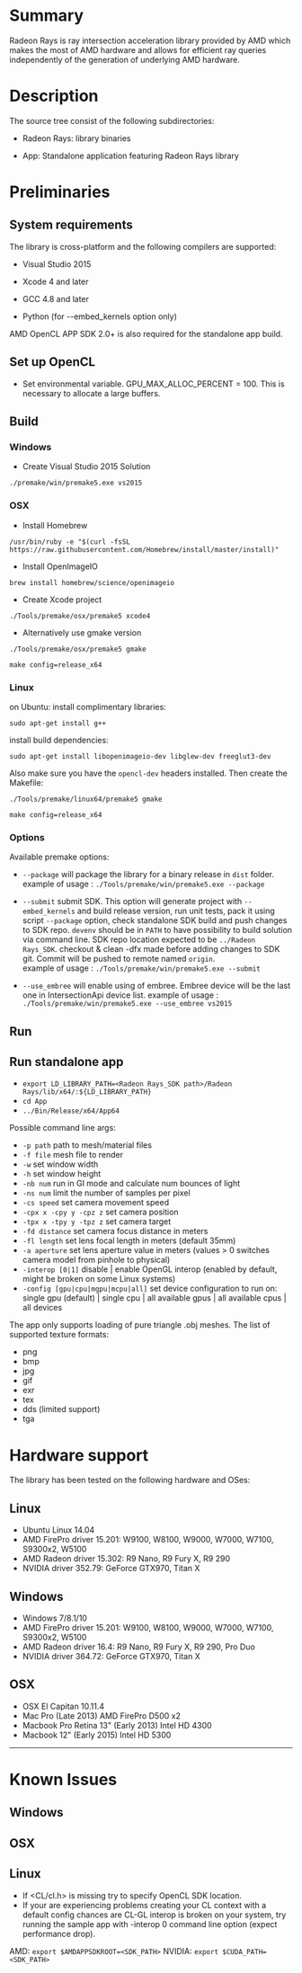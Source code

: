 # Summary
Radeon Rays is ray intersection acceleration library provided by AMD which makes the most of AMD hardware and allows for efficient ray queries independently of the generation of underlying AMD hardware.

# Description
The source tree consist of the following subdirectories:

 - Radeon Rays: library binaries

- App: Standalone application featuring Radeon Rays library

# Preliminaries
## System requirements
The library is cross-platform and the following compilers are supported:

- Visual Studio 2015

- Xcode 4 and later

- GCC 4.8 and later

- Python (for --embed_kernels option only)

AMD OpenCL APP SDK 2.0+ is also required for the standalone app build.  

## Set up OpenCL
- Set environmental variable.  GPU_MAX_ALLOC_PERCENT = 100. This is necessary to allocate a large buffers.

## Build                                                                                       

### Windows
- Create Visual Studio 2015 Solution

`./premake/win/premake5.exe vs2015`

### OSX
- Install Homebrew

`/usr/bin/ruby -e "$(curl -fsSL https://raw.githubusercontent.com/Homebrew/install/master/install)"`

- Install OpenImageIO

`brew install homebrew/science/openimageio`

- Create Xcode project

`./Tools/premake/osx/premake5 xcode4`

- Alternatively use gmake version

`./Tools/premake/osx/premake5 gmake`

`make config=release_x64`

### Linux
on Ubuntu:
install complimentary libraries:

`sudo apt-get install g++`

install build dependencies:

`sudo apt-get install libopenimageio-dev libglew-dev freeglut3-dev`

Also make sure you have the `opencl-dev` headers installed. Then create the Makefile:

`./Tools/premake/linux64/premake5 gmake`

`make config=release_x64`

### Options
Available premake options:
 - `--package` will package the library for a binary release in `dist` folder.  
 example of usage :
 `./Tools/premake/win/premake5.exe --package`

- `--submit` submit SDK. This option will generate project with `--embed_kernels` and build release version, run unit tests, pack it using script `--package` option, check standalone SDK build and push changes to SDK repo.
`devenv` should be in `PATH` to have possibility to build solution via command line.
SDK repo location expected to be `../Radeon Rays_SDK`. checkout & clean -dfx made before adding changes to SDK git. Commit will be pushed to remote named `origin`.  
example of usage :
`./Tools/premake/win/premake5.exe --submit`

- `--use_embree` will enable using of embree. Embree device will be the last one in IntersectionApi device list.
 example of usage :
 `./Tools/premake/win/premake5.exe --use_embree vs2015`

## Run

## Run standalone app
 - `export LD_LIBRARY_PATH=<Radeon Rays_SDK path>/Radeon Rays/lib/x64/:${LD_LIBRARY_PATH}`
 - `cd App`
 - `../Bin/Release/x64/App64`

Possible command line args:

- `-p path` path to mesh/material files
- `-f file` mesh file to render
- `-w` set window width
- `-h` set window height
- `-nb num` run in GI mode and calculate num bounces of light
- `-ns num` limit the number of samples per pixel
- `-cs speed` set camera movement speed
- `-cpx x -cpy y -cpz z` set camera position
- `-tpx x -tpy y -tpz z` set camera target
- `-fd distance` set camera focus distance in meters
- `-fl length` set lens focal length in meters (default 35mm)
- `-a aperture` set lens aperture value in meters (values > 0 switches camera model from pinhole to physical)
- `-interop [0|1]` disable | enable OpenGL interop (enabled by default, might be broken on some Linux systems)
- `-config [gpu|cpu|mgpu|mcpu|all]` set device configuration to run on: single gpu (default) | single cpu | all available gpus | all available cpus | all devices

The app only supports loading of pure triangle .obj meshes. The list of supported texture formats:

- png
- bmp
- jpg
- gif
- exr
- tex
- dds (limited support)
- tga


# Hardware  support

The library has been tested on the following hardware and OSes:

## Linux
 - Ubuntu Linux 14.04
 - AMD FirePro driver 15.201: W9100, W8100, W9000, W7000, W7100, S9300x2, W5100
 - AMD Radeon driver 15.302: R9 Nano, R9 Fury X, R9 290
 - NVIDIA driver 352.79: GeForce GTX970, Titan X

## Windows
 - Windows 7/8.1/10
 - AMD FirePro driver 15.201: W9100, W8100, W9000, W7000, W7100, S9300x2, W5100
 - AMD Radeon driver 16.4: R9 Nano, R9 Fury X, R9 290, Pro Duo
 - NVIDIA driver 364.72: GeForce GTX970, Titan X

## OSX
 - OSX El Capitan 10.11.4
 - Mac Pro (Late 2013) AMD FirePro D500 x2
 - Macbook Pro Retina 13" (Early 2013) Intel HD 4300
 - Macbook 12" (Early 2015) Intel HD 5300

---
# Known Issues

## Windows

## OSX

## Linux

 - If <CL/cl.h> is missing try to specify OpenCL SDK location.
 - If your are experiencing problems creating your CL context with a default config chances are CL-GL interop is broken on your system, try running the sample app with -interop 0 command line option (expect performance drop). 
 
AMD:
`export $AMDAPPSDKROOT=<SDK_PATH>`
NVIDIA:
`export $CUDA_PATH=<SDK_PATH>`
